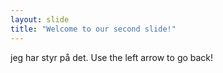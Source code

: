 ```yaml
---
layout: slide
title: "Welcome to our second slide!"
---
```

jeg har styr på det.
Use the left arrow to go back!
